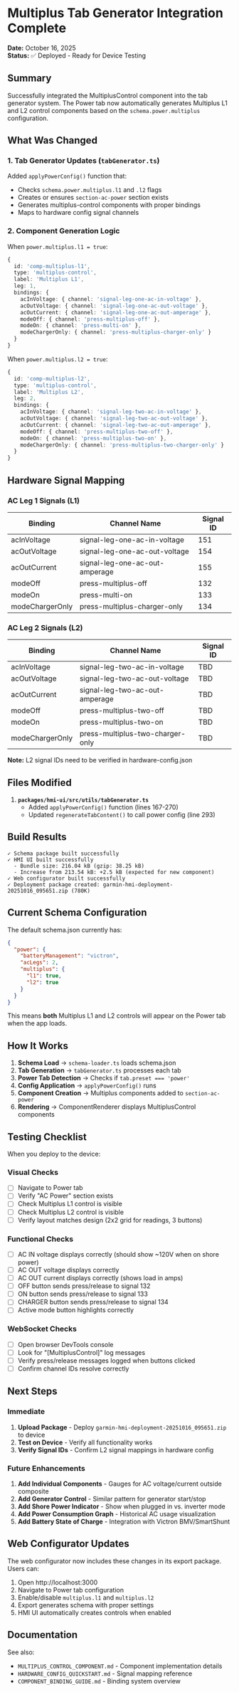 # Multiplus Tab Generator Integration Complete

**Date:** October 16, 2025  
**Status:** ✅ Deployed - Ready for Device Testing

## Summary

Successfully integrated the MultiplusControl component into the tab generator system. The Power tab now automatically generates Multiplus L1 and L2 control components based on the `schema.power.multiplus` configuration.

## What Was Changed

### 1. Tab Generator Updates (`tabGenerator.ts`)

Added `applyPowerConfig()` function that:

- Checks `schema.power.multiplus.l1` and `.l2` flags
- Creates or ensures `section-ac-power` section exists
- Generates multiplus-control components with proper bindings
- Maps to hardware config signal channels

### 2. Component Generation Logic

When `power.multiplus.l1 = true`:

```typescript
{
  id: 'comp-multiplus-l1',
  type: 'multiplus-control',
  label: 'Multiplus L1',
  leg: 1,
  bindings: {
    acInVoltage: { channel: 'signal-leg-one-ac-in-voltage' },
    acOutVoltage: { channel: 'signal-leg-one-ac-out-voltage' },
    acOutCurrent: { channel: 'signal-leg-one-ac-out-amperage' },
    modeOff: { channel: 'press-multiplus-off' },
    modeOn: { channel: 'press-multi-on' },
    modeChargerOnly: { channel: 'press-multiplus-charger-only' }
  }
}
```

When `power.multiplus.l2 = true`:

```typescript
{
  id: 'comp-multiplus-l2',
  type: 'multiplus-control',
  label: 'Multiplus L2',
  leg: 2,
  bindings: {
    acInVoltage: { channel: 'signal-leg-two-ac-in-voltage' },
    acOutVoltage: { channel: 'signal-leg-two-ac-out-voltage' },
    acOutCurrent: { channel: 'signal-leg-two-ac-out-amperage' },
    modeOff: { channel: 'press-multiplus-two-off' },
    modeOn: { channel: 'press-multiplus-two-on' },
    modeChargerOnly: { channel: 'press-multiplus-two-charger-only' }
  }
}
```

## Hardware Signal Mapping

### AC Leg 1 Signals (L1)

| Binding         | Channel Name                   | Signal ID |
| --------------- | ------------------------------ | --------- |
| acInVoltage     | signal-leg-one-ac-in-voltage   | 151       |
| acOutVoltage    | signal-leg-one-ac-out-voltage  | 154       |
| acOutCurrent    | signal-leg-one-ac-out-amperage | 155       |
| modeOff         | press-multiplus-off            | 132       |
| modeOn          | press-multi-on                 | 133       |
| modeChargerOnly | press-multiplus-charger-only   | 134       |

### AC Leg 2 Signals (L2)

| Binding         | Channel Name                     | Signal ID |
| --------------- | -------------------------------- | --------- |
| acInVoltage     | signal-leg-two-ac-in-voltage     | TBD       |
| acOutVoltage    | signal-leg-two-ac-out-voltage    | TBD       |
| acOutCurrent    | signal-leg-two-ac-out-amperage   | TBD       |
| modeOff         | press-multiplus-two-off          | TBD       |
| modeOn          | press-multiplus-two-on           | TBD       |
| modeChargerOnly | press-multiplus-two-charger-only | TBD       |

**Note:** L2 signal IDs need to be verified in hardware-config.json

## Files Modified

1. **`packages/hmi-ui/src/utils/tabGenerator.ts`**
   - Added `applyPowerConfig()` function (lines 167-270)
   - Updated `regenerateTabContent()` to call power config (line 293)

## Build Results

```
✓ Schema package built successfully
✓ HMI UI built successfully
  - Bundle size: 216.04 kB (gzip: 38.25 kB)
  - Increase from 213.54 kB: +2.5 kB (expected for new component)
✓ Web configurator built successfully
✓ Deployment package created: garmin-hmi-deployment-20251016_095651.zip (780K)
```

## Current Schema Configuration

The default schema.json currently has:

```json
{
  "power": {
    "batteryManagement": "victron",
    "acLegs": 2,
    "multiplus": {
      "l1": true,
      "l2": true
    }
  }
}
```

This means **both** Multiplus L1 and L2 controls will appear on the Power tab when the app loads.

## How It Works

1. **Schema Load** → `schema-loader.ts` loads schema.json
2. **Tab Generation** → `tabGenerator.ts` processes each tab
3. **Power Tab Detection** → Checks if `tab.preset === 'power'`
4. **Config Application** → `applyPowerConfig()` runs
5. **Component Creation** → Multiplus components added to `section-ac-power`
6. **Rendering** → ComponentRenderer displays MultiplusControl components

## Testing Checklist

When you deploy to the device:

### Visual Checks

- [ ] Navigate to Power tab
- [ ] Verify "AC Power" section exists
- [ ] Check Multiplus L1 control is visible
- [ ] Check Multiplus L2 control is visible
- [ ] Verify layout matches design (2x2 grid for readings, 3 buttons)

### Functional Checks

- [ ] AC IN voltage displays correctly (should show ~120V when on shore power)
- [ ] AC OUT voltage displays correctly
- [ ] AC OUT current displays correctly (shows load in amps)
- [ ] OFF button sends press/release to signal 132
- [ ] ON button sends press/release to signal 133
- [ ] CHARGER button sends press/release to signal 134
- [ ] Active mode button highlights correctly

### WebSocket Checks

- [ ] Open browser DevTools console
- [ ] Look for "[MultiplusControl]" log messages
- [ ] Verify press/release messages logged when buttons clicked
- [ ] Confirm channel IDs resolve correctly

## Next Steps

### Immediate

1. **Upload Package** - Deploy `garmin-hmi-deployment-20251016_095651.zip` to device
2. **Test on Device** - Verify all functionality works
3. **Verify Signal IDs** - Confirm L2 signal mappings in hardware config

### Future Enhancements

1. **Add Individual Components** - Gauges for AC voltage/current outside composite
2. **Add Generator Control** - Similar pattern for generator start/stop
3. **Add Shore Power Indicator** - Show when plugged in vs. inverter mode
4. **Add Power Consumption Graph** - Historical AC usage visualization
5. **Add Battery State of Charge** - Integration with Victron BMV/SmartShunt

## Web Configurator Updates

The web configurator now includes these changes in its export package. Users can:

1. Open http://localhost:3000
2. Navigate to Power tab configuration
3. Enable/disable `multiplus.l1` and `multiplus.l2`
4. Export generates schema with proper settings
5. HMI UI automatically creates controls when enabled

## Documentation

See also:

- `MULTIPLUS_CONTROL_COMPONENT.md` - Component implementation details
- `HARDWARE_CONFIG_QUICKSTART.md` - Signal mapping reference
- `COMPONENT_BINDING_GUIDE.md` - Binding system overview
